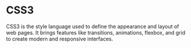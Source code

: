 # CSS3

CSS3 is the style language used to define the appearance and layout of web pages. It brings features like transitions, animations, flexbox, and grid to create modern and responsive interfaces.
